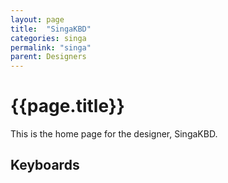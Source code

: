 ```yaml
---
layout: page
title:  "SingaKBD"
categories: singa
permalink: "singa"
parent: Designers
---
```

# {{page.title}}

This is the home page for the designer, SingaKBD.

## Keyboards

